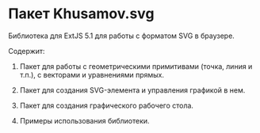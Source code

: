 Пакет Khusamov.svg
==================

Библиотека для ExtJS 5.1 для работы с форматом SVG в браузере.

Содержит:

1. Пакет для работы с геометрическими примитивами (точка, линия и т.п.), с векторами и уравнениями прямых.

2. Пакет для создания SVG-элемента и управления графикой в нем.

3. Пакет для создания графического рабочего стола.

4. Примеры использования библиотеки.
